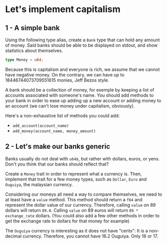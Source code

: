 # Let's implement capitalism

## 1 - A simple bank

Using the following type alias, create a `Bank` type that can hold any amount of money.
Said banks should be able to be displayed on stdout, and show statistics about themselves.

```rust
type Money = u64;
```

Because this is capitalism and everyone is rich, we assume that we cannot have negative
money. On the contrary, we can have up to 18446744073709551615 monies, Jeff Bezos style.

A bank should be a collection of money, for exemple by keeping a list of accounts associated
with someone's name. You should add methods to your bank in order to ease up adding up
a new account or adding money to an account (we can't lose money under capitalism, obviously).

Here's a non-exhaustive list of methods you could add:

- `add_account(account_name)`
- `add_money(account_name, money_amount)`

## 2 - Let's make our banks generic

Banks usually do not deal with `u64`s, but rather with dollars, euros, or yens. Don't you
think that our banks should reflect that?

Create a `Money` trait in order to represent what a currency is. Then, implement that trait
for a few money types, such as `Dollar`, `Euro` and `Ouguiya`, the malaysian currency.

Considering our moneys all need a way to compare themselves, we need to at least have a
`value` method. This method should return a `f64` and represent the dollar value of our
currency. Therefore, calling `value` on 89 dollars will return `89.0`. Calling `value` on
89 euros will return `89 * exchange_rate` dollars. (You could also add a few other methods
in order to get the exchange rate to dollars for that money for example)

The `Ouguiya` currency is interesting as it does not have "cents": It is a non-decimal
currency. Therefore, you cannot have 16.2 Ouguiya. Only 16 or 17.
